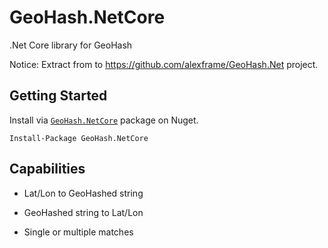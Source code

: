 # GeoHash.NetCore
.Net Core library for GeoHash

Notice: Extract from to https://github.com/alexframe/GeoHash.Net project.

## Getting Started
Install via [`GeoHash.NetCore`][1] package on Nuget.

`Install-Package GeoHash.NetCore`

## Capabilities
* Lat/Lon to GeoHashed string
* GeoHashed string to Lat/Lon
* Single or multiple matches

  [1]: https://www.nuget.org/packages/GeoHash.NetCore
